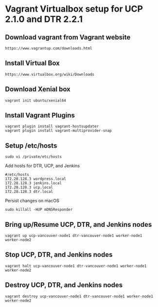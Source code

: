 Vagrant Virtualbox setup for UCP 2.1.0 and DTR 2.2.1
========================

## Download vagrant from Vagrant website

```
https://www.vagrantup.com/downloads.html
```

## Install Virtual Box

```
https://www.virtualbox.org/wiki/Downloads
```

## Download Xenial box
```
vagrant init ubuntu/xenial64
```

## Install Vagrant Plugins
```
vagrant plugin install vagrant-hostsupdater
vagrant plugin install vagrant-multiprovider-snap
```

## Setup /etc/hosts  
```
sudo vi /private/etc/hosts
```

Add hosts for DTR, UCP, and Jenkins
```
#/etc/hosts
172.28.128.3 wordpress.local
172.28.128.3 jenkins.local
172.28.128.3 ucp.local
172.28.128.3 dtr.local
```

Persist changes on macOS
```
sudo killall -HUP mDNSResponder
```

## Bring up/Resume UCP, DTR, and Jenkins nodes

```
vagrant up ucp-vancouver-node1 dtr-vancouver-node1 worker-node1 worker-node2
```

## Stop UCP, DTR, and Jenkins nodes

```
vagrant halt ucp-vancouver-node1 dtr-vancouver-node1 worker-node1 worker-node2
```

## Destroy UCP, DTR, and Jenkins nodes

```
vagrant destroy ucp-vancouver-node1 dtr-vancouver-node1 worker-node1 worker-node2
```
